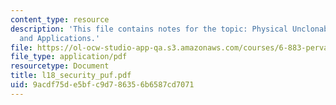 ```yaml
---
content_type: resource
description: 'This file contains notes for the topic: Physical Unclonable Functions
  and Applications.'
file: https://ol-ocw-studio-app-qa.s3.amazonaws.com/courses/6-883-pervasive-human-centric-computing-sma-5508-spring-2006/9acdf75de5bfc9d786356b6587cd7071_l18_security_puf.pdf
file_type: application/pdf
resourcetype: Document
title: l18_security_puf.pdf
uid: 9acdf75d-e5bf-c9d7-8635-6b6587cd7071
---
```

